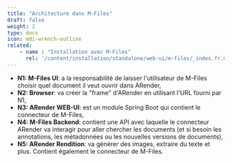 ```yaml
---
title: "Architecture dans M-Files"
draft: false
weight: 2
type: docs
icon: mdi-wrench-outline
related:
    - name : "Installation avec M-Files"
      rel: '/content/installation/standalone/web-ui/m-files/_index.fr.md'
---
```



* **N1: M-Files UI**: a la responsabilité de laisser l'utilisateur de M-Files choisir quel document il veut ouvrir dans ARender,
* **N2: Browser**: va créer la "frame" d'ARender en utilisant l'URL fourni par N1,
* **N3: ARender WEB-UI**: est un module Spring Boot qui contient le connecteur de M-Files,
* **N4: M-Files Backend**: contient une API avec laquelle le connecteur ARender va interagir pour aller chercher les documents 
(et si besoin les annotations, les métadonnées ou les nouvelles versions de documents),
* **N5: ARender Rendition**: va générer des images, extraire du texte et plus. Contient également le connecteur de M-Files.